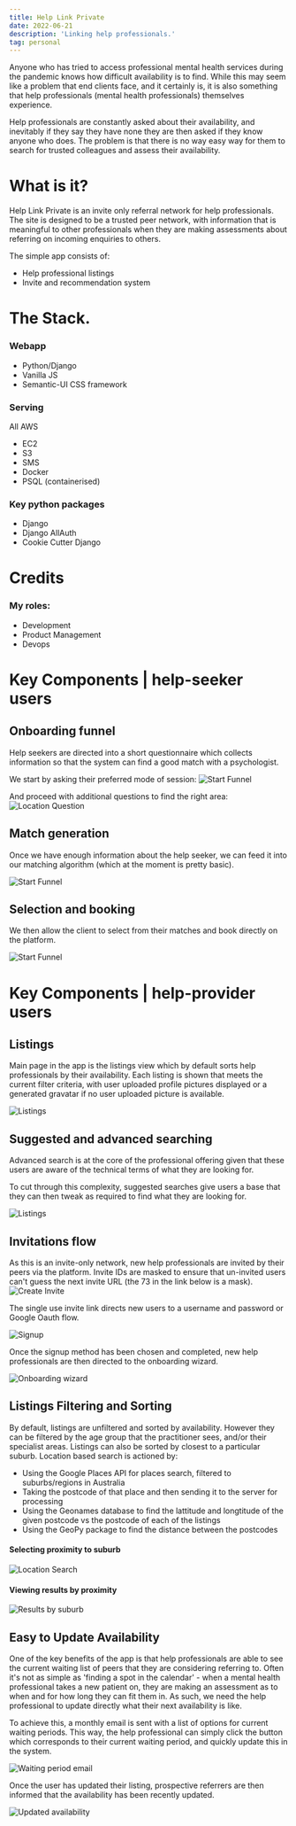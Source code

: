 ```yaml
---
title: Help Link Private
date: 2022-06-21
description: 'Linking help professionals.'
tag: personal
---
```

Anyone who has tried to access professional mental health services during the pandemic knows how
difficult availability is to find.  While this may seem like a problem that end clients face,
and it certainly is, it is also something that help professionals (mental health professionals)
themselves experience.

Help professionals are constantly asked about their availability, and inevitably if they say they
have none they are then asked if they know anyone who does.  The problem is that there is no way
easy way for them to search for trusted colleagues and assess their availability.

# What is it?
Help Link Private is an invite only referral network for help professionals.  The site is designed
to be a trusted peer network, with information that is meaningful to other professionals when
they are making assessments about referring on incoming enquiries to others.

The simple app consists of:
- Help professional listings
- Invite and recommendation system

# The Stack.
### Webapp
- Python/Django
- Vanilla JS
- Semantic-UI CSS framework

### Serving
All AWS
- EC2
- S3
- SMS
- Docker
- PSQL (containerised)

### Key python packages
- Django
- Django AllAuth
- Cookie Cutter Django

# Credits
### My roles:
- Development
- Product Management
- Devops

# Key Components | help-seeker users
## Onboarding funnel
Help seekers are directed into a short questionnaire
which collects information so that the system can find
a good match with a psychologist.

We start by asking their preferred mode of session:
![Start Funnel](funnel.png)

And proceed with additional questions to find the right area:
![Location Question](location.png)

## Match generation
Once we have enough information about the help seeker,
we can feed it into our matching algorithm
(which at the moment is pretty basic).

![Start Funnel](gen_matches.png)

## Selection and booking
We then allow the client to select from their matches
and book directly on the platform.

![Start Funnel](booking.png)
# Key Components | help-provider users
## Listings
Main page in the app is the listings view which by default sorts help professionals by their availability.
Each listing is shown that meets the current filter criteria, with user uploaded profile pictures displayed
or a generated gravatar if no user uploaded picture is available.

![Listings](listings.png)

## Suggested and advanced searching
Advanced search is at the core of the professional offering given that these
users are aware of the technical terms of what they are looking for.

To cut through this complexity, suggested searches give users a base that they can then tweak
as required to find what they are looking for.

![Listings](search.png)

## Invitations flow
As this is an invite-only network, new help professionals are invited by their peers via the platform.
Invite IDs are masked to ensure that un-invited users can't guess the next invite URL (the 73 in the link below is a mask).
![Create Invite](invite_create.png)

The single use invite link directs new users to a username and password or Google Oauth flow.

![Signup](invited.png)

Once the signup method has been chosen and completed, new help professionals are then directed to the onboarding wizard.

![Onboarding wizard](onboarding.png)

## Listings Filtering and Sorting
By default, listings are unfiltered and sorted by availability.  However they can be filtered by the age group that the
practitioner sees, and/or their specialist areas.  Listings can also be sorted by closest to a particular suburb.
Location based search is actioned by:
- Using the Google Places API for places search, filtered to suburbs/regions in Australia
- Taking the postcode of that place and then sending it to the server for processing
- Using the Geonames database to find the lattitude and longtitude of the given postcode vs the postcode of each of the listings
- Using the GeoPy package to find the distance between the postcodes

#### Selecting proximity to suburb
![Location Search](location_search.png)

#### Viewing results by proximity
![Results by suburb](sorted_by_location.png)

## Easy to Update Availability
One of the key benefits of the app is that help professionals are able to see the current waiting list of peers that they are
considering referring to.  Often it's not as simple as 'finding a spot in the calendar' - when a mental health professional
takes a new patient on, they are making an assessment as to when and for how long they can fit them in.  As such, we need
the help professional to update directly what their next availability is like.

To achieve this, a monthly email is sent with a list of options for current waiting periods.  This way, the help professional
can simply click the button which corresponds to their current waiting period, and quickly update this in the system.

![Waiting period email](waiting_period_email.png)

Once the user has updated their listing, prospective referrers are then informed that the availability has been recently updated.

![Updated availability](recently_updated.png)